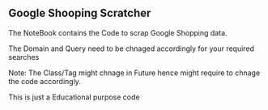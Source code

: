 ## Google Shooping Scratcher

The NoteBook contains the Code to scrap Google Shopping data.

The Domain and Query need to be chnaged accordingly for your required searches

Note: The Class/Tag might chnage in Future hence might require to chnage the code accordingly.

This is just a Educational purpose code

